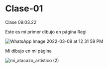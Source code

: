 # Clase-01
Clase 09.03.22

Este es mi primer dibujo en página Regi 

![WhatsApp Image 2022-03-09 at 12 31 59 PM](https://user-images.githubusercontent.com/101233367/157474355-e82d5dec-8d63-4975-bcb0-b3c98ce335c6.jpeg)

Mi dibujo en mi página 

![mi_atacazo_artistico (2)](https://user-images.githubusercontent.com/101233367/157474546-0d7cdb32-b87e-4d0c-a429-b4b0771b5be1.jpg)
